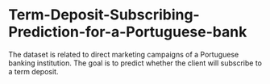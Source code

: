 # Term-Deposit-Subscribing-Prediction-for-a-Portuguese-bank
The dataset is related to direct marketing campaigns of a Portuguese banking institution. The  goal is to predict whether the client will subscribe to a term deposit.
